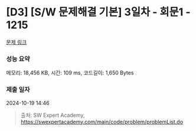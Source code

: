 # [D3] [S/W 문제해결 기본] 3일차 - 회문1 - 1215 

[문제 링크](https://swexpertacademy.com/main/code/problem/problemDetail.do?contestProbId=AV14QpAaAAwCFAYi) 

### 성능 요약

메모리: 18,456 KB, 시간: 109 ms, 코드길이: 1,650 Bytes

### 제출 일자

2024-10-19 14:46



> 출처: SW Expert Academy, https://swexpertacademy.com/main/code/problem/problemList.do